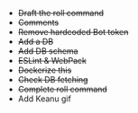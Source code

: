 - ~~Draft the roll command~~
- ~~Comments~~
- ~~Remove hardcoded Bot token~~
- ~~Add a DB~~
- ~~Add DB schema~~
- ~~ESLint & WebPack~~
- ~~Dockerize this~~
- ~~Check DB fetching~~
- ~~Complete roll command~~
- Add Keanu gif
